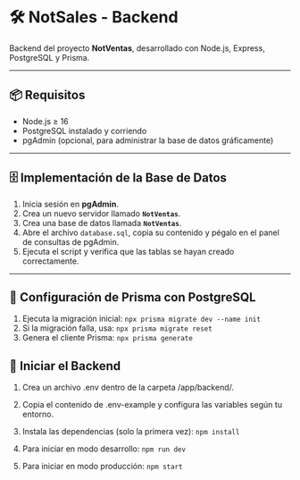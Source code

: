 # 🛠️ NotSales - Backend

Backend del proyecto **NotVentas**, desarrollado con Node.js, Express, PostgreSQL y Prisma.

---

## 📦 Requisitos

- Node.js ≥ 16
- PostgreSQL instalado y corriendo
- pgAdmin (opcional, para administrar la base de datos gráficamente)

---

## 🗄️ Implementación de la Base de Datos

1. Inicia sesión en **pgAdmin**.
2. Crea un nuevo servidor llamado **`NotVentas`**.
3. Crea una base de datos llamada **`NotVentas`**.
4. Abre el archivo `database.sql`, copia su contenido y pégalo en el panel de consultas de pgAdmin.
5. Ejecuta el script y verifica que las tablas se hayan creado correctamente.

---

## 🔧 Configuración de Prisma con PostgreSQL

1. Ejecuta la migración inicial:
   `npx prisma migrate dev --name init`
2. Si la migración falla, usa:
    `npx prisma migrate reset`
3. Genera el cliente Prisma:
    `npx prisma generate`

## 🚀 Iniciar el Backend

1. Crea un archivo .env dentro de la carpeta /app/backend/.

2. Copia el contenido de .env-example y configura las variables según tu entorno.

3. Instala las dependencias (solo la primera vez):
    `npm install`

4. Para iniciar en modo desarrollo:
    `npm run dev`

5. Para iniciar en modo producción:
    `npm start`